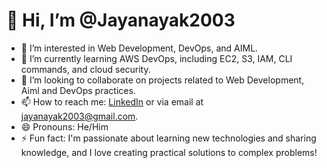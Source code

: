 # 👋 Hi, I’m @Jayanayak2003

- 👀 I’m interested in  Web Development, DevOps, and AIML.
- 🌱 I’m currently learning AWS DevOps, including EC2, S3, IAM, CLI commands, and cloud security.
- 💞️ I’m looking to collaborate on projects related to Web Development, Aiml and DevOps practices.
- 📫 How to reach me: [LinkedIn](https://www.linkedin.com/in/jaya-nayak-438397258) or via email at jayanayak2003@gmail.com.
- 😄 Pronouns: He/Him
- ⚡ Fun fact: I'm passionate about learning new technologies and sharing knowledge, and I love creating practical solutions to complex problems!

<!---
Jayanayak2003/Jayanayak2003 is a ✨ special ✨ repository because its `README.md` (this file) appears on your GitHub profile.
You can click the Preview link to take a look at your changes.
--->
